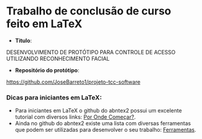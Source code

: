 # Trabalho de conclusão de curso feito em LaTeX

- **Titulo**:
  
DESENVOLVIMENTO DE PROTÓTIPO PARA CONTROLE DE ACESSO UTILIZANDO RECONHECIMENTO FACIAL

- **Repositório do protótipo**:
  
https://github.com/JoseBarreto1/projeto-tcc-software
   
### Dicas para iniciantes em LaTeX:
  
- Para iniciantes em LaTeX o github do abntex2 possui um excelente tutorial com diversos links: [Por Onde Começar?](https://github.com/abntex/abntex2/wiki/PorOndeComecar).
- Ainda no github do abntex2 existe uma lista com diversas ferramentas que podem ser utilizadas para desenvolver o seu trabalho: [Ferramentas](https://github.com/abntex/abntex2/wiki/Ferramentas).



